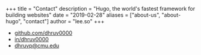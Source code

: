 +++
title = "Contact"
description = "Hugo, the world's fastest framework for building websites"
date = "2019-02-28"
aliases = ["about-us", "about-hugo", "contact"]
author = "lee.so"
+++

- [github.com/dhruv0000](github.com/dhruv0000)
- [in/dhruv0000](https://linkedin.com/in/dhruv0000)
- [dhruvp@cmu.edu](mailto:dhruvp@cmu.edu)